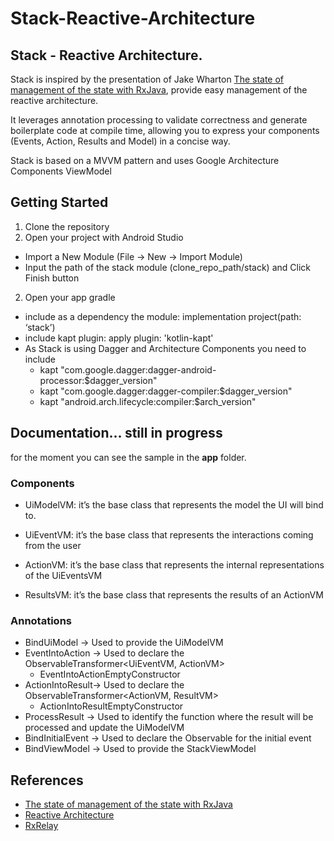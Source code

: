 # Stack-Reactive-Architecture
## Stack - Reactive Architecture.
Stack is inspired by the presentation of Jake Wharton [The state of management of the state with RxJava](https://jakewharton.com/the-state-of-managing-state-with-rxjava/), provide easy management of the reactive architecture.

It leverages annotation processing to validate correctness and generate boilerplate code at compile time, allowing you to express your components (Events, Action, Results and Model) in a concise way.

Stack is based on a MVVM pattern and uses Google Architecture Components ViewModel

## Getting Started

1. Clone the repository
2. Open your project with Android Studio
 * Import a New Module (File → New → Import Module)
 * Input the path of the stack module (clone_repo_path/stack) and Click Finish button
2. Open your app gradle
 * include as a dependency the module: implementation project(path: ‘stack’)
 * include kapt plugin: apply plugin: 'kotlin-kapt'
 * As Stack is using Dagger and Architecture Components you need to include
   * kapt "com.google.dagger:dagger-android-processor:$dagger_version"
   * kapt "com.google.dagger:dagger-compiler:$dagger_version"
   * kapt "android.arch.lifecycle:compiler:$arch_version"

## Documentation... still in progress
for the moment you can see the sample in the **app** folder.

### Components

* UiModelVM:
it’s the base class that represents the model the UI will bind to.

* UiEventVM:
it’s the base class that represents the interactions coming from the user

* ActionVM:
it’s the base class that represents the internal representations of the UiEventsVM

* ResultsVM:
it’s the base class that represents the results of an ActionVM

### Annotations
* BindUiModel → Used to provide the UiModelVM
* EventIntoAction → Used to declare the ObservableTransformer<UiEventVM, ActionVM>
    * EventIntoActionEmptyConstructor
* ActionIntoResult→ Used to declare the ObservableTransformer<ActionVM, ResultVM>
    * ActionIntoResultEmptyConstructor
* ProcessResult → Used to identify the function where the result will be processed and update the UiModelVM
* BindInitialEvent → Used to declare the Observable for the initial event
* BindViewModel → Used to provide the StackViewModel

## References

* [The state of management of the state with RxJava](https://jakewharton.com/the-state-of-managing-state-with-rxjava/)
* [Reactive Architecture](https://android.jlelse.eu/reactive-architecture-7baa4ec651c4)
* [RxRelay](https://github.com/JakeWharton/RxRelay)